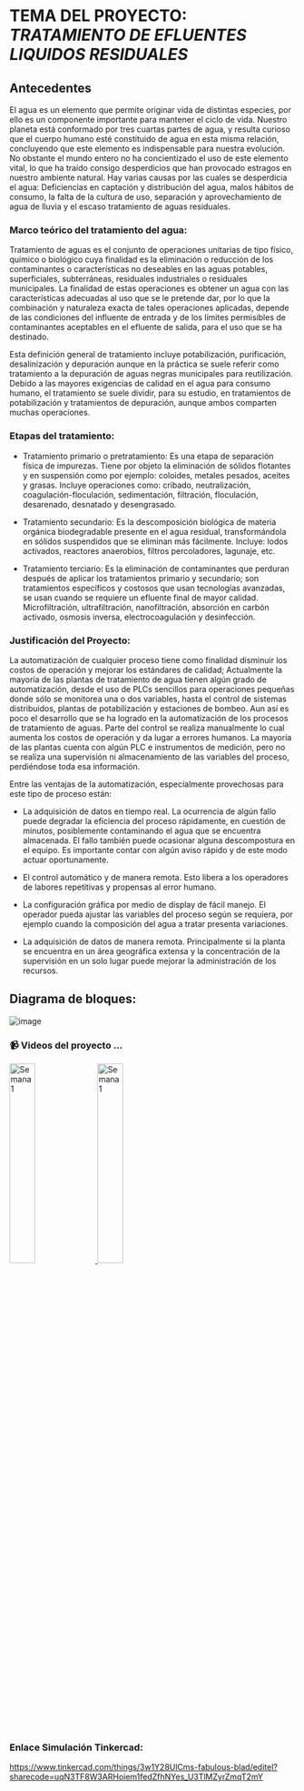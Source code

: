 # TEMA DEL PROYECTO: _TRATAMIENTO DE EFLUENTES LIQUIDOS RESIDUALES_

## Antecedentes 
El agua es un  elemento que permite originar vida de distintas especies, por ello es un componente importante para mantener el ciclo de vida. Nuestro planeta está conformado por tres cuartas partes de agua, y resulta curioso que el cuerpo humano esté constituido de agua en esta misma relación, concluyendo que este elemento es indispensable para nuestra evolución. No obstante el mundo entero no ha concientizado el uso de este elemento vital, lo que ha traído consigo desperdicios que han provocado estragos en nuestro ambiente natural.
Hay varias causas por las cuales se desperdicia el agua: Deficiencias en captación y distribución del agua, malos hábitos de consumo, la  falta de la cultura de uso, separación y aprovechamiento de agua de lluvia y el escaso  tratamiento de aguas residuales.

### Marco teórico del tratamiento del agua:
Tratamiento de aguas es el conjunto de operaciones unitarias de tipo físico, químico o biológico cuya finalidad es la eliminación o reducción de los contaminantes o características no deseables en las aguas potables, superficiales, subterráneas, residuales industriales o residuales municipales. La finalidad de estas operaciones es obtener un agua con las características adecuadas al uso que se le pretende dar, por lo que la combinación y naturaleza exacta de tales operaciones aplicadas, depende de las condiciones del influente de entrada y de los límites permisibles de contaminantes aceptables en el efluente de salida, para el uso que se ha destinado.

Esta definición general de tratamiento incluye potabilización, purificación, desalinización y depuración aunque en la práctica se suele referir como tratamiento a la depuración de aguas negras municipales para reutilización. Debido a las mayores exigencias de calidad en el agua para consumo humano, el tratamiento se suele dividir, para su estudio, en tratamientos de potabilización y tratamientos de depuración, aunque ambos comparten muchas operaciones.

### Etapas del tratamiento:
 -	Tratamiento primario o pretratamiento: Es una etapa de separación física de impurezas. Tiene por objeto la eliminación de sólidos flotantes y en suspensión como por ejemplo: coloides, metales pesados, aceites y grasas. Incluye operaciones como: cribado, neutralización, coagulación-floculación, sedimentación, filtración, floculación, desarenado, desnatado y desengrasado.
 
 -	Tratamiento secundario: Es la descomposición biológica de materia orgánica biodegradable presente en el agua residual, transformándola en sólidos suspendidos que se eliminan más fácilmente. Incluye: lodos activados, reactores anaerobios, filtros percoladores, lagunaje, etc.
 
 -	Tratamiento terciario: Es la eliminación de contaminantes que perduran después de aplicar los tratamientos primario y secundario; son tratamientos específicos y costosos que usan tecnologías avanzadas, se usan cuando se requiere un efluente final de mayor calidad. Microfiltración, ultrafiltración, nanofiltración, absorción en carbón activado, osmosis inversa, electrocoagulación y desinfección.

### Justificación del Proyecto:
La automatización de cualquier proceso tiene como finalidad disminuir los costos de operación y mejorar los estándares de calidad; Actualmente la mayoría de las plantas de tratamiento de agua tienen algún grado de automatización, desde el uso de PLCs sencillos para operaciones pequeñas donde sólo se monitorea una o dos variables, hasta el control de sistemas distribuidos, plantas de potabilización y estaciones de bombeo. 
Aun así es poco el desarrollo que se ha logrado en la automatización de los procesos de tratamiento de aguas. Parte del control se realiza manualmente lo cual aumenta los costos de operación y da lugar a errores humanos. La mayoría de las plantas cuenta con algún PLC e instrumentos de  medición, pero no se realiza una supervisión ni almacenamiento de las variables del proceso, perdiéndose toda esa información. 

Entre las ventajas de la automatización, especialmente provechosas para este tipo de proceso están:

- 	La adquisición de datos en tiempo real. La ocurrencia de algún fallo puede degradar la eficiencia del proceso rápidamente, en cuestión de minutos, posiblemente contaminando el agua que se encuentra almacenada. El fallo también puede ocasionar alguna descompostura en el equipo. Es importante contar con algún aviso rápido y de este modo actuar oportunamente.

-	El control automático y de manera remota. Esto libera a los operadores de labores repetitivas y propensas al error humano.

-	La configuración gráfica por medio de display de fácil manejo. El operador pueda ajustar las variables del proceso según se requiera, por ejemplo cuando la composición del agua a tratar presenta variaciones.

-	La adquisición de datos de manera remota. Principalmente si la planta se encuentra en un área geográfica extensa y la concentración de la supervisión en un solo lugar puede mejorar la administración de los recursos.

## Diagrama de bloques:
![image](https://user-images.githubusercontent.com/69168165/195323864-d57cfd17-58c0-45ee-82d1-e67d392a16fc.png)

### 📹 Videos del proyecto ...
<a href='https://youtu.be/6kUSknI_8Ag' target='_blank'>
<img width='30%' src='https://github.com/ISPC-TST-Electronica-Microcontrolada/Grupo8/blob/main/Proyecto-Imposible/D-Proyecto/presentacion.jpg' alt='Semana 1' />
</a>
<a href='https://youtu.be/OU2_6kWGZzI' target='_blank'>
<img width='30%' src='https://github.com/ISPC-TST-Electronica-Microcontrolada/Grupo8/blob/main/Proyecto-Imposible/D-Proyecto/simulacion.jpg' alt='Semana 1' />
</a>

### Enlace Simulación Tinkercad:
https://www.tinkercad.com/things/3w1Y28UlCms-fabulous-blad/editel?sharecode=uqN3TF8W3ARHoiem1fedZfhNYes_U3TlMZyrZmqT2mY



